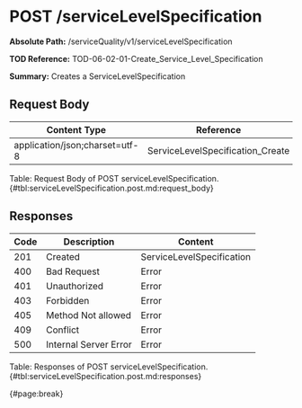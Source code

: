 <!--
    ATTENTION: This file was generated via gradle!
               Do NOT manually edit this file! Any such changes will be overwritten!
-->

# POST /serviceLevelSpecification

**Absolute Path:** /serviceQuality/v1/serviceLevelSpecification

**TOD Reference:** TOD-06-02-01-Create_Service_Level_Specification

**Summary:** Creates a ServiceLevelSpecification

## Request Body

| Content Type | Reference |
|--------------|-----------|
| application/json;charset=utf-8 | ServiceLevelSpecification_Create |

Table: Request Body of POST serviceLevelSpecification. {#tbl:serviceLevelSpecification.post.md:request_body}

## Responses

| Code | Description | Content |
|------|-------------|---------|
| 201 | Created | ServiceLevelSpecification |
| 400 | Bad Request | Error |
| 401 | Unauthorized | Error |
| 403 | Forbidden | Error |
| 405 | Method Not allowed | Error |
| 409 | Conflict | Error |
| 500 | Internal Server Error | Error |

Table: Responses of POST serviceLevelSpecification. {#tbl:serviceLevelSpecification.post.md:responses}

{#page:break}

